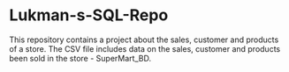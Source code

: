 # Lukman-s-SQL-Repo
This repository contains a project about the sales, customer and products of a store. 
The CSV file includes data on the sales, customer and products been sold in the store - SuperMart_BD.
